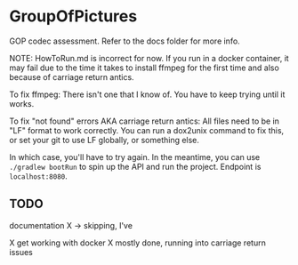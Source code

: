 # GroupOfPictures
 GOP codec assessment.
Refer to the docs folder for more info.

NOTE: HowToRun.md is incorrect for now. If you run in a docker
container, it may fail due to the time it takes
to install ffmpeg for the first time and also because of 
carriage return antics. 

To fix ffmpeg: There isn't one that I know of. You have to
keep trying until it works. 

To fix "not found" errors AKA carriage return antics: All
files need to be in "LF" format to work correctly. You can
run a dox2unix command to fix this, or set your git to use
LF globally, or something else. 

In which case,
you'll have to try again. In the meantime, you can
use `./gradlew bootRun` to spin up the API and
run the project. Endpoint is `localhost:8080`.

## TODO
documentation X -> skipping, I've 

X get working with docker X mostly done, running into carriage return issues